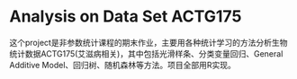 # Analysis on Data Set ACTG175
这个project是非参数统计课程的期末作业，主要用各种统计学习的方法分析生物统计数据ACTG175(艾滋病相关)，其中包括光滑样条、分类变量回归、General Additive Model、回归树、随机森林等方法。项目全部用R实现。
